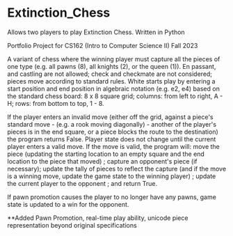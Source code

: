 # Extinction_Chess
Allows two players to play Extinction Chess. Written in Python

Portfolio Project for CS162 (Intro to Computer Science II) Fall 2023

A variant of chess where the winning player must capture all the pieces of one type
(e.g. all pawns (8), all knights (2), or the queen (1)). En passant, and castling are not allowed; 
check and checkmate are not considered; pieces move according to standard rules. White starts play by 
entering a start position and end position in algebraic notation (e.g. e2, e4) based on the standard 
chess board: 8 x 8 square grid; columns: from left to right, A - H;  rows: from bottom to top,  1 - 8.

If the player enters an invalid move (either off the grid, against a piece's standard move - (e.g. a 
rook moving diagonally) - another of the player's pieces is in the end square, or a piece blocks the 
route to the destination) the program returns False. Player state does not change until the current 
player enters a valid move.  If the move is valid, the program will: move the piece (updating the starting 
location to an empty square and the end location to the piece that moved) ; capture an opponent's piece (if necessary);
update the tally of pieces to reflect the capture (and if the move is a winning move, update the game state
to the winning player) ; update the current player to the opponent ; and return True.

If pawn promotion causes the player to no longer have any pawns, game state is updated to a win for the opponent. 

**Added Pawn Promotion, real-time play ability, unicode piece representation beyond original specifications
